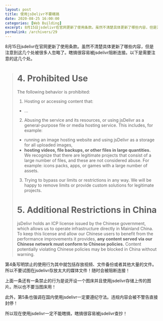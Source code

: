 ```yaml
---
layout: post
title: 使用jsDelivr不要瞎搞
date: 2020-08-25 16:00:00
categories: [Web Building]
excerpt: 8月15日jsdelivr在官网更新了使用条款。虽然不清楚具体更新了哪些内容，但是注意到这几个处被很多人忽略了。瞎搞很容易被jsdelivr阻断连接。以下是需要注意的这几个处。
permalink: /archivers/29
---
```


8月15日jsdelivr在官网更新了使用条款。虽然不清楚具体更新了哪些内容，但是注意到这几个处被很多人忽略了。瞎搞很容易被jsdelivr阻断连接。以下是需要注意的这几个处。

> # 4. Prohibited Use
> The following behavior is prohibited:
>
>1. Hosting or accessing content that:
>
> * ...
> 2. Abusing the service and its resources, or using jsDelivr as a general-purpose file or media hosting  service. This includes, for example:
>
>* running an image hosting website and using jsDelivr as a storage for all uploaded images,
> * **hosting videos, file backups, or other files in large quantities.**
We recognize that there are legitimate projects that consist of a large number of files, and these are not considered abuse. For example: icons packs, apps, or games with a large number of assets.
>
>3. Trying to bypass our limits or restrictions in any way. We will be happy to remove limits or provide custom solutions for legitimate projects.
>
> # 5. Additional Restrictions in China
>jsDelivr holds an ICP license issued by the Chinese government, which allows us to operate infrastructure directly in Mainland China. To keep this license and allow our Chinese users to benefit from the performance improvements it provides, **any content served via our Chinese network must conform to Chinese policies.** Content potentially violating Chinese policies may be blocked in China without warning.

第4条写明禁止的使用行为其中就包括存放视频、文件备份或者其他大量的文件。所以不要试图在jsdelivr存放太大的媒体文件！随时会被阻断连接！

上面一条还有一条禁止的行为是说开设一个图床并且使用jsdelivr存储上传的图片。所以也不要当图床用！

此外，第5条也强调在国内使用jsdelivr一定要遵纪守法。违规内容会被不警告直接封停！

所以现在使用jsdelivr一定不能瞎搞，瞎搞很容易被jsdelivr查抄！